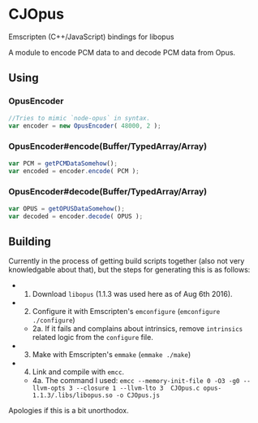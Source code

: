 # CJOpus
Emscripten (C++/JavaScript) bindings for libopus

A module to encode PCM data to and decode PCM data from Opus.

## Using

### OpusEncoder

```js
//Tries to mimic `node-opus` in syntax.
var encoder = new OpusEncoder( 48000, 2 );
```

### OpusEncoder#encode(Buffer/TypedArray/Array)

```js
var PCM = getPCMDataSomehow();
var encoded = encoder.encode( PCM );
```

### OpusEncoder#decode(Buffer/TypedArray/Array)

```js
var OPUS = getOPUSDataSomehow();
var decoded = encoder.decode( OPUS );
```

## Building

Currently in the process of getting build scripts together (also not very knowledgable about that), but the steps for generating this is as follows:

* 1. Download `libopus` (1.1.3 was used here as of Aug 6th 2016).
* 2. Configure it with Emscripten's `emconfigure` (`emconfigure ./configure`)
  * 2a. If it fails and complains about intrinsics, remove `intrinsics` related logic from the `configure` file.
* 3. Make with Emscripten's `emmake` (`emmake ./make`)
* 4. Link and compile with `emcc`.
  * 4a. The command I used: `emcc --memory-init-file 0 -O3 -g0 --llvm-opts 3 --closure 1 --llvm-lto 3  CJOpus.c opus-1.1.3/.libs/libopus.so -o CJOpus.js`

Apologies if this is a bit unorthodox.
